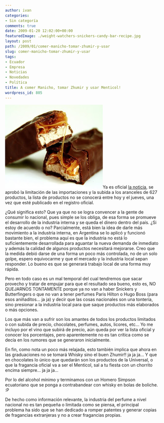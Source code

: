 ```yaml
---
author: ivan
categories:
- Sin categoría
comments: true
date: 2009-01-20 12:02:00+00:00
featuredImage: ./weight-watchers-snickers-candy-bar-recipe.jpg
layout: post
path: /2009/01/comer-manicho-tomar-zhumir-y-usar
slug: comer-manicho-tomar-zhumir-y-usar
tags:
- Ecuador
- Empresa
- Noticias
- Novedades
- Política
title: A comer Manicho, tomar Zhumir y usar Menticol!
wordpress_id: 805
---
```


[![](./weight-watchers-snickers-candy-bar-recipe.jpg)](http://4.bp.blogspot.com/_T2UWuNJg3dQ/SXXhyTQvTaI/AAAAAAAABTg/czr5URiHVRY/s1600-h/weight+watchers+snickers+candy+bar+recipe.jpg)Ya es oficial [la noticia](http://www.eluniverso.com/2009/01/20/1/1356/AED7B00FD56B4CD2BE4B6A3D2CD978FF.html), se aprobó la limitación de las importaciones y la subida a los aranceles de 627 productos, la lista de productos no se conocerá entre hoy y el jueves, una vez que esté publicado en el registro oficial.

¿Qué significa esto? Que ya que no se logra convencer a la gente de consumir lo nacional, pues simple se los obliga, de esa forma se promueve el desarrollo de la industria interna y se queda el dinero dentro del país. ¿Si estoy de acuerdo o no? Parcialmente, está bien la idea de darle más movimiento a la industria interna, en Argentina se lo aplicó y funcionó bastante bien, el problema aquí es que la industria no está lo suficientemente desarrollada para aguantar la nueva demanda de inmediato y además la calidad de algunos productos necesitará mejorarse. Creo que la medida debió darse de una forma un poco más controlada, no de un solo golpe, espero equivocarme y que el mercado y la industria local sepan responder. Lo bueno es que se generará trabajo local de una forma muy rápida.

Pero en todo caso es un mal temporal del cual tendremos que sacar provecho y tratar de empujar para que el resultado sea bueno, esto es, NO QUEJARNOS TONTAMENTE porque ya no van a haber Snickers y Butterfingers o que no van a tener perfumes Paris Hilton o Hugo Boss (para esos aniñaditos... ja ja) y decir que las cosas nacionales son una tontería, sino presionar a la industria local para que saque productos más elaborados o más opciones.

Los que más van a sufrir son los amantes de todos los productos limitados o con subida de precio, chocolates, perfumes, autos, licores, etc... Yo me incluyo por el vino que subirá de precio, aún queda por ver la lista oficial y conocer los porcentajes, pero aparentemente no es tan crítica como se decía en los rumores que se generaron inicialmente.

En fin, como nota un poco más relajada, esto también implica que ahora en las graduaciones no se tomará Whisky sino el buen Zhumir!! ja ja ja... Y que en chocolates lo único que quedarán son los productos de la Universal, o que la fragancia oficial va a ser el Menticol, sal a tu fiesta con un chorrito encima siempre... ja ja ja...

Por lo del alcohol mínimo y terminamos con un Homero Simpson ecuatoriano que se ponga a contrabandear con whisky en bolas de boliche. :P

De hecho como información relevante, la industria del perfume a nivel nacional no es tan pequeña o limitada como se piensa, el principal problema ha sido que se han dedicado a romper patentes y generar copias de fragancias extranjeras y no a crear fragancias propias.